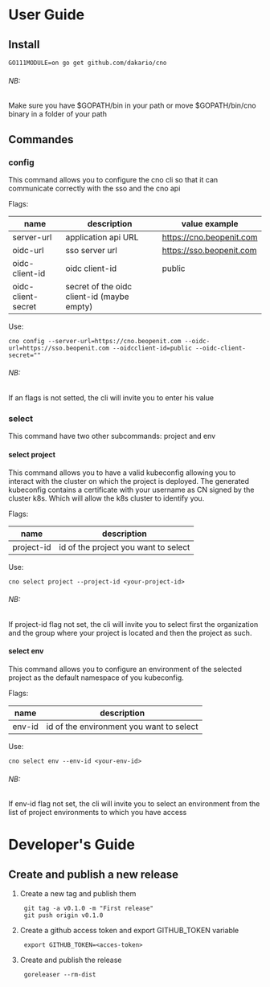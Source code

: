 # User Guide
## Install

    GO111MODULE=on go get github.com/dakario/cno
    
###### NB:
Make sure you have $GOPATH/bin in your path or move $GOPATH/bin/cno binary in a folder of your path 

## Commandes
### config
This command allows you to configure the cno cli so that it can communicate correctly with the sso and the cno api

Flags:

|        name          |        description                             |           value example          |
|----------------------|------------------------------------------------|----------------------------------|
| server-url           |   application api URL                          | https://cno.beopenit.com         |
| oidc-url             |   sso server url                               | https://sso.beopenit.com         |   
| oidc-client-id       |   oidc client-id                               | public                           |
| oidc-client-secret   |   secret of the oidc client-id (maybe empty)   |                                  |


Use:
    
    cno config --server-url=https://cno.beopenit.com --oidc-url=https://sso.beopenit.com --oidcclient-id=public --oidc-client-secret=""


###### NB:
If an flags is not setted, the cli will invite you to enter his value 

### select
This command have two other subcommands: project and env

#### select project
This command allows you to have a valid kubeconfig allowing you to interact with the cluster on which the project is deployed.
The generated kubeconfig contains a certificate with your username as CN signed by the cluster k8s.
Which will allow the k8s cluster to identify you. 

Flags:

|        name        |        description                      |
|--------------------|-----------------------------------------|
| project-id         |   id of the project you want to select  |

Use:

    cno select project --project-id <your-project-id>
    
###### NB:
If project-id flag not set, the cli will invite you to select first the organization and the group where your project is located and then the project as such.

#### select env
This command allows you to configure an environment of the selected project as the default namespace of you kubeconfig.

Flags:

|        name        |        description                          |
|--------------------|---------------------------------------------|
| env-id             |   id of the environment you want to select  |

Use:

    cno select env --env-id <your-env-id>
    
###### NB:
If env-id flag not set, the cli will invite you to select an environment from the list of project environments to which you have access

# Developer's Guide

## Create and publish a new release
1. Create a new tag and publish them

        git tag -a v0.1.0 -m "First release"
        git push origin v0.1.0

2. Create a github access token and export GITHUB_TOKEN variable

        export GITHUB_TOKEN=<acces-token>
        
3. Create and publish the release

        goreleaser --rm-dist